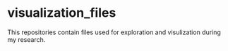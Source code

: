 # visualization_files

This repositories contain files used for exploration and visulization during my research.
